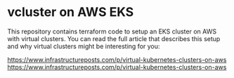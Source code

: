 # vcluster on AWS EKS

This repository contains terraform code to setup an EKS cluster on AWS with virtual clusters. 
You can read the full article that describes this setup and why virtual clusters might be interesting for you:


[https://www.infrastructureposts.com/p/virtual-kubernetes-clusters-on-aws
](https://www.infrastructureposts.com/p/virtual-kubernetes-clusters-on-aws)https://www.infrastructureposts.com/p/virtual-kubernetes-clusters-on-aws
